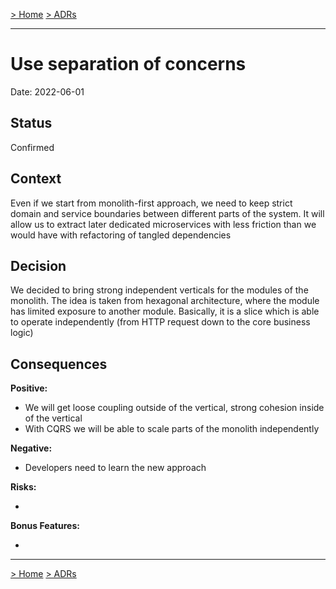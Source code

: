 [> Home](../README.md)    [> ADRs](README.md)

---

# Use separation of concerns<!-- ADR title //-->

Date: 2022-06-01<!-- current date //-->

## Status

Confirmed <!-- (Draft|Proposed|Confirmed) //-->

## Context

Even if we start from monolith-first approach, we need to keep strict domain and service boundaries between different parts of the system. It will allow us to extract later dedicated microservices with less friction than we would have with refactoring of tangled dependencies<!-- Add some context to explain what was the reason to introduce this ADR //-->

## Decision

We decided to bring strong independent verticals for the modules of the monolith. The idea is taken from hexagonal architecture, where the module has limited exposure to another module. Basically, it is a slice which is able to operate independently (from HTTP request down to the core business logic)

<!-- The decision given with with rational // -->

## Consequences

**Positive:**

- We will get loose coupling outside of the vertical, strong cohesion inside of the vertical <!-- One of the drivers to consider it // -->
- With CQRS we will be able to scale parts of the monolith independently

**Negative:**

- Developers need to learn the new approach<!-- One of the drivers to reject it // -->

**Risks:**

- <!-- Some risks // -->

**Bonus Features:**

- <!-- What we get for free // -->

---

[> Home](../README.md)    [> ADRs](README.md)
